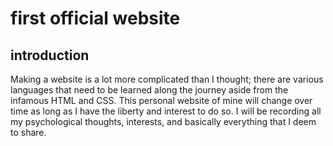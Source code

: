 # first official website
## introduction
Making a website is a lot more complicated than I thought; there are various languages
that need to be learned along the journey aside from the infamous HTML and CSS.
This personal website of mine will change over time as long as I have the liberty
and interest to do so. I will be recording all my psychological
thoughts, interests, and basically everything that I deem to share. 
